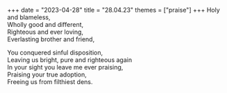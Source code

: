 +++
date = "2023-04-28"
title = "28.04.23"
themes = ["praise"]
+++
Holy and blameless,  
Wholly good and different,  
Righteous and ever loving,  
Everlasting brother and friend,  
  
You conquered sinful disposition,  
Leaving us bright, pure and righteous again  
In your sight you leave me ever praising,  
Praising your true adoption,  
Freeing us from filthiest dens.
